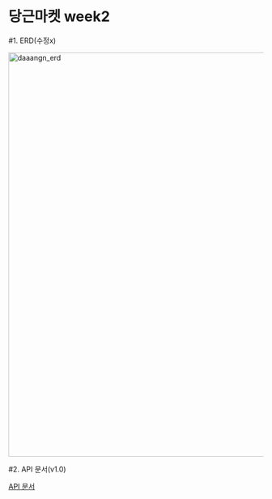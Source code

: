 # 당근마켓 week2
#1. ERD(수정x)

<img width="800" alt="daaangn_erd" src="https://user-images.githubusercontent.com/88484476/209300971-8b5ce145-4f1e-44a0-9695-080d82b77681.png">

#2. API 문서(v1.0)

[API 문서](https://docs.google.com/spreadsheets/d/1QqSNIhdU1YyFUm0mdg9sFoPYIWXdy8ne18o3CWHGnCU/edit?usp=sharing)
